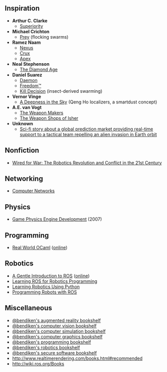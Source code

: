 Inspiration
-----------

* **Arthur C. Clarke**
  * [Superiority](https://en.wikipedia.org/wiki/Superiority_(short_story))
* **Michael Crichton**
  * [Prey](https://www.goodreads.com/book/show/83763.Prey) (flocking swarms)
* **Ramez Naam**
  * [Nexus](https://www.goodreads.com/book/show/24968342-nexus)
  * [Crux](https://www.goodreads.com/book/show/24968626-crux)
  * [Apex](https://www.goodreads.com/book/show/22449929-apex)
* **Neal Stephenson**
  * [The Diamond Age](https://www.goodreads.com/book/show/15719945-the-diamond-age)
* **Daniel Suarez**
  * [Daemon](https://www.goodreads.com/book/show/12308790-daemon)
  * [Freedom™](https://www.goodreads.com/book/show/11231211-freedom-tm)
  * [Kill Decision](https://www.goodreads.com/book/show/15740433-kill-decision) (insect-derived swarming)
* **Vernor Vinge**
  * [A Deepness in the Sky](https://www.goodreads.com/book/show/226004.A_Deepness_in_the_Sky) (Qeng Ho localizers, a smartdust concept)
* **A.E. van Vogt**
  * [The Weapon Makers](https://www.goodreads.com/book/show/525006.The_Weapon_Makers)
  * [The Weapon Shops of Isher](https://www.goodreads.com/book/show/358902.The_Weapon_Shops_of_Isher)
* **Unknown**
  * [Sci-fi story about a global prediction market providing real-time support to a tactical team repelling an alien invasion in Earth orbit](https://www.reddit.com/r/tipofmytongue/comments/3o08bw/tomt_story_scifi_story_about_a_global_prediction/)

Nonfiction
----------

* [Wired for War: The Robotics Revolution and Conflict in the 21st Century](https://www.goodreads.com/book/show/6124823-wired-for-war)

Networking
----------

* [Computer Networks](https://www.goodreads.com/book/show/19700289-computer-networks)

Physics
-------

* [Game Physics Engine Development](https://www.goodreads.com/book/show/19169920-game-physics-engine-development)
  (2007)

Programming
-----------

* [Real World OCaml](https://www.goodreads.com/book/show/19260108-real-world-ocaml)
  ([online](https://realworldocaml.org/))

Robotics
--------

* [A Gentle Introduction to ROS](https://www.goodreads.com/book/show/26017473-a-gentle-introduction-to-ros)
  ([online](https://cse.sc.edu/~jokane/agitr/))
* [Learning ROS for Robotics Programming](https://www.goodreads.com/book/show/18643014-learning-ros-for-robotics-programming)
* [Learning Robotics Using Python](https://www.goodreads.com/book/show/25671129-learning-robotics-using-python)
* [Programming Robots with ROS](https://www.goodreads.com/book/show/25801530-programming-robots-with-ros)

Miscellaneous
-------------

* [@bendiken's augmented reality bookshelf](https://www.goodreads.com/review/list/22170557-arto-bendiken?shelf=augmented-reality)
* [@bendiken's computer vision bookshelf](https://www.goodreads.com/review/list/22170557-arto-bendiken?shelf=computer-vision)
* [@bendiken's computer simulation bookshelf](https://www.goodreads.com/review/list/22170557-arto-bendiken?shelf=computer-simulation)
* [@bendiken's computer graphics bookshelf](https://www.goodreads.com/review/list/22170557-arto-bendiken?shelf=computer-graphics)
* [@bendiken's programming bookshelf](https://www.goodreads.com/review/list/22170557-arto-bendiken?shelf=programming)
* [@bendiken's robotics bookshelf](https://www.goodreads.com/review/list/22170557-arto-bendiken?shelf=robotics)
* [@bendiken's secure software bookshelf](https://www.goodreads.com/review/list/22170557-arto-bendiken?shelf=secure-software)
* http://www.realtimerendering.com/books.html#recommended
* http://wiki.ros.org/Books
